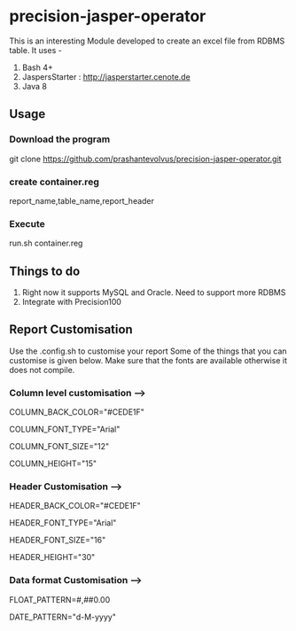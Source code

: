 # precision-jasper-operator
This is an interesting Module developed to create an excel file from RDBMS table.
It uses - 
1) Bash 4+
2) JaspersStarter : http://jasperstarter.cenote.de
3) Java 8

## Usage
### Download the program
git clone https://github.com/prashantevolvus/precision-jasper-operator.git
### create container.reg
report_name,table_name,report_header
### Execute
run.sh container.reg


## Things to do
1) Right now it supports MySQL and Oracle. Need to support more RDBMS
2) Integrate with Precision100


## Report Customisation
Use the .config.sh to customise your report
Some of the things that you can customise is given below.
Make sure that the fonts are available otherwise it does not compile.

### Column level customisation --> 
COLUMN_BACK_COLOR="#CEDE1F"

COLUMN_FONT_TYPE="Arial"

COLUMN_FONT_SIZE="12"

COLUMN_HEIGHT="15"

### Header Customisation -->
HEADER_BACK_COLOR="#CEDE1F"

HEADER_FONT_TYPE="Arial"

HEADER_FONT_SIZE="16"

HEADER_HEIGHT="30"

### Data format Customisation -->
FLOAT_PATTERN=#,##0.00

DATE_PATTERN="d-M-yyyy"


